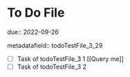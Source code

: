 # To Do File

due:: 2022-09-26

metadatafield:: todoTestFile_3\_29

- [ ] Task of todoTestFile_3 1 [[Query me]]
- [ ] Task of todoTestFile_3 2
